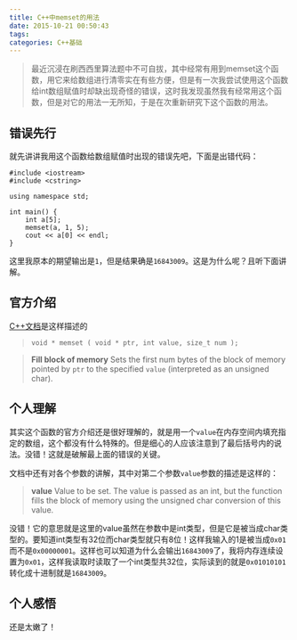 ```yaml
---
title: C++中memset的用法
date: 2015-10-21 00:50:43
tags:
categories: C++基础
---
```


> 最近沉浸在刷西西里算法题中不可自拔，其中经常有用到memset这个函数，用它来给数组进行清零实在有些方便，但是有一次我尝试使用这个函数给int数组赋值时却缺出现奇怪的错误，这时我发现虽然我有经常用这个函数，但是对它的用法一无所知，于是在次重新研究下这个函数的用法。

## 错误先行

就先讲讲我用这个函数给数组赋值时出现的错误先吧，下面是出错代码：

    #include <iostream>
    #include <cstring>

    using namespace std;

    int main() {
        int a[5];
        memset(a, 1, 5);
        cout << a[0] << endl;
    }

这里我原本的期望输出是`1`，但是结果确是`16843009`。这是为什么呢？且听下面讲解。

## 官方介绍

[C++文档](http://www.cplusplus.com/reference/cstring/memset/?kw=memset)是这样描述的

> `void * memset ( void * ptr, int value, size_t num );`

> __Fill block of memory__
> Sets the first num bytes of the block of memory pointed by `ptr` to the specified `value` (interpreted as an unsigned char).

## 个人理解

其实这个函数的官方介绍还是很好理解的，就是用一个`value`在内存空间内填充指定的数组，这个都没有什么特殊的。但是细心的人应该注意到了最后括号内的说法。没错！这就是破解最上面的错误的关键。

文档中还有对各个参数的讲解，其中对第二个参数`value`参数的描述是这样的：

> __value__
> Value to be set. The value is passed as an int, but the function fills the block of memory using the unsigned char conversion of this value.

没错！它的意思就是这里的value虽然在参数中是int类型，但是它是被当成char类型的。要知道int类型有32位而char类型就只有8位！这样我输入的1是被当成`0x01`而不是`0x00000001`。这样也可以知道为什么会输出`16843009`了，我将内存连续设置为`0x01`，这样我读取时读取了一个int类型共32位，实际读到的就是`0x01010101`转化成十进制就是`16843009`。

## 个人感悟

还是太嫩了！
